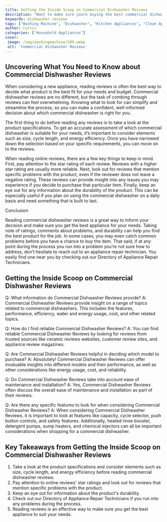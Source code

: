 ```yaml
---
title: Getting the Inside Scoop on Commercial Dishwasher Reviews
description: "Want to make sure youre buying the best commercial dishwasher for your business Get the inside scoop on industry-leading commercial dishwasher reviews and pick the one that meets your needs and budget"
keywords: dishwasher reviews
tags: ["Washing Machine", "Dishwasher", "Kitchen Appliances", "Clean Appliance", "Appliance Reviews"]
author: Curtis
categories: ["Household Appliances"]
cover: 
 image: /img/washingmachine/399.webp
 alt: 'Commercial Dishwasher Reviews'
---
```

## Uncovering What You Need to Know about Commercial Dishwasher Reviews

When considering a new appliance, reading reviews is often the best way to decide what product is the best fit for your needs and budget. Commercial dishwasher reviews are no different, but the task of combing through reviews can feel overwhelming. Knowing what to look for can simplify and streamline the process, so you can make a confident, well-informed decision about which commercial dishwasher is right for you.

The first thing to do before reading any reviews is to take a look at the product specifications. To get an accurate assessment of which commercial dishwasher is suitable for your needs, it’s important to consider elements such as size, cycle length, and energy efficiency. Once you have narrowed down the selection based on your specific requirements, you can move on to the reviews.

When reading online reviews, there are a few key things to keep in mind. First, pay attention to the star rating of each review. Reviews with a higher star rating are usually more reliable. Next, look out for reviews that mention specific problems with the product, even if the reviewer does not leave a negative rating. These reviews can provide insight into any issues you may experience if you decide to purchase that particular item. Finally, keep an eye out for any information about the durability of the product. This can be especially useful if you plan on using the commercial dishwasher on a daily basis and need something that is built to last.

Conclusion

Reading commercial dishwasher reviews is a great way to inform your decision and make sure you get the best appliance for your needs. Taking note of ratings, comments about problems, and durability can help you find the best product for the job. In some cases, you may even catch common problems before you have a chance to buy the item. That said, if at any point during the process you run into a problem you’re not sure how to address, don’t hesitate to reach out to an appliance repair technician. You easily find one near you by checking out our Directory of Appliance Repair Technicians.

## Getting the Inside Scoop on Commercial Dishwasher Reviews

Q: What information do Commercial Dishwasher Reviews provide? 
A: Commercial Dishwasher Reviews provide insight on a range of topics related to commercial dishwashers. This includes the features, performance, efficiency, water and energy usage, cost, and other related topics.

Q: How do I find reliable Commercial Dishwasher Reviews?
A: You can find reliable Commercial Dishwasher Reviews by looking for reviews from trusted sources like ceramic reviews websites, customer review sites, and appliance review magazines.

Q: Are Commercial Dishwasher Reviews helpful in deciding which model to purchase? 
A: Absolutely! Commercial Dishwasher Reviews can offer invaluable insights into different models and their performance, as well as other considerations like energy usage, cost, and reliability.

Q: Do Commercial Dishwasher Reviews take into account ease of maintenance and installation? 
A: Yes, Commercial Dishwasher Reviews often discuss the overall ease of maintenance and installation as part of their reviews.

Q: Are there any specific features to look for when considering Commercial Dishwasher Reviews?
A: When considering Commercial Dishwasher Reviews, it is important to look at features like capacity, cycle selector, push button controls, and safety features. Additionally, heated rinse booster, detergent pumps, sump heaters, and chemical injectors can all be important considerations when shopping for a commercial dishwasher.

## Key Takeaways from Getting the Inside Scoop on Commercial Dishwasher Reviews

1. Take a look at the product specifications and consider elements such as size, cycle length, and energy efficiency before reading commercial dishwasher reviews.
2. Pay attention to online reviews' star ratings and look out for reviews that mention specific problems with the product.
3. Keep an eye out for information about the product's durability.
4. Check out our Directory of Appliance Repair Technicians if you run into any problems during the process.
5. Reading reviews is an effective way to make sure you get the best appliance to suit your needs.
